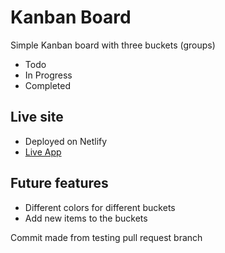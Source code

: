 # Kanban Board

Simple Kanban board with three buckets (groups)

- Todo
- In Progress
- Completed

## Live site

- Deployed on Netlify
- [Live App](https://kanban-board-tahir.netlify.app/)

## Future features

- Different colors for different buckets
- Add new items to the buckets

Commit made from testing pull request branch
